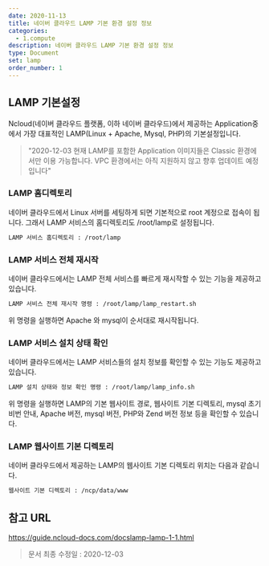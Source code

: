 ```yaml
---
date: 2020-11-13
title: 네이버 클라우드 LAMP 기본 환경 설정 정보
categories:
  - 1.compute
description: 네이버 클라우드 LAMP 기본 환경 설정 정보
type: Document
set: lamp
order_number: 1
---
```


## LAMP 기본설정

Ncloud(네이버 클라우드 플랫폼, 이하 네이버 클라우드)에서 제공하는 Application중에서 가장 대표적인 LAMP(Linux + Apache, Mysql, PHP)의 기본설정입니다.

> "2020-12-03 현재 LAMP를 포함한 Application 이미지들은 Classic 환경에서만 이용 가능합니다.  VPC 환경에서는 아직 지원하지 않고 향후 업데이트 예정입니다"

### LAMP 홈디렉토리
네이버 클라우드에서 Linux 서버를 세팅하게 되면 기본적으로 root 계정으로 접속이 됩니다.
그래서 LAMP 서비스의 홈디렉토리도 /root/lamp로 설정됩니다. 

``` bash
LAMP 서비스 홈디렉토리 : /root/lamp
```

### LAMP 서비스 전체 재시작
네이버 클라우드에서는 LAMP 전체 서비스를 빠르게 재시작할 수 있는 기능을 제공하고 있습니다.

``` bash
LAMP 서비스 전체 재시작 명령 : /root/lamp/lamp_restart.sh
```

위 명령을 실행하면 Apache 와 mysql이 순서대로 재시작됩니다.


### LAMP 서비스 설치 상태 확인
네이버 클라우드에서는 LAMP 서비스들의 설치 정보를 확인할 수 있는 기능도 제공하고 있습니다.

``` bash
LAMP 설치 상태와 정보 확인 명령 : /root/lamp/lamp_info.sh
```

위 명령을 실행하면 LAMP의 기본 웹사이트 경로, 웹사이트 기본 디렉토리, mysql 초기 비번 안내, Apache 버전, mysql 버전, PHP와 Zend 버전 정보 등을 확인할 수 있습니다.



### LAMP 웹사이트 기본 디렉토리 
네이버 클라우드에서 제공하는 LAMP의 웹사이트 기본 디렉토리 위치는 다음과 같습니다.

``` bash
웹사이트 기본 디렉토리 : /ncp/data/www
```


## 참고 URL
<a href="https://guide.ncloud-docs.com/docs/lamp-lamp-1-1" target="_blank" style="word-break:break-all;">https://guide.ncloud-docs.com/docslamp-lamp-1-1.html</a>

> 문서 최종 수정일 : 2020-12-03
